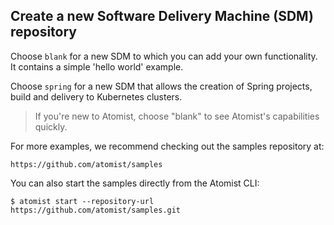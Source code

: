
## Create a new Software Delivery Machine (SDM) repository

Choose `blank` for a new SDM to which you can add your own functionality. It
contains a simple 'hello world' example.

Choose `spring` for a new SDM that allows the creation of Spring projects,
build and delivery to Kubernetes clusters.

> If you're new to Atomist, choose "blank" to see Atomist's capabilities quickly.

For more examples, we recommend checking out the samples repository at:
    
    https://github.com/atomist/samples
    
You can also start the samples directly from the Atomist CLI:
    
    $ atomist start --repository-url https://github.com/atomist/samples.git
